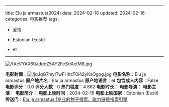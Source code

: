 
---
title: Elu ja armastus(2024)
date: 2024-02-16
updated: 2024-02-16
categories: 电影推荐
tags:

- 爱情

- Estonian (Eesti)
- et
---

<img src="https://image.tmdb.org/t/p/original/fAeVYAX60JddoZ5AY2FeSdAetM8.jpg" alt="/fAeVYAX60JddoZ5AY2FeSdAetM8.jpg" title="/fAeVYAX60JddoZ5AY2FeSdAetM8.jpg">

**电影封面**：<img src="https://image.tmdb.org/t/p/w200/jqJqG7mylTwFHhcT0i42yKsOgog.jpg" alt="/jqJqG7mylTwFHhcT0i42yKsOgog.jpg" title="/jqJqG7mylTwFHhcT0i42yKsOgog.jpg">
**电影名称**：Elu ja armastus
**原产地片名**：Elu ja armastus
**原产地语言**：et
**包含成人内容**：False
**电影评分**：0.0
**评分人数**：0
**热门程度**：4.862
**电影时长**：
**电影导演**：
**电影主演**：
**电影简介**：
**电影上映时间**：2024-02-16
**电影上映国家**：Estonian (Eesti)
**传送门**：[Elu ja armastus |专业的种子搜索、磁力链接搜索引擎](https://movie.amd794.com:2083/?search=Elu%20ja%20armastus&ordering=&mode=match_phrase&page_size=10&page=1)

